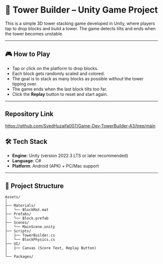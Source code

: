 # 🧱 Tower Builder – Unity Game Project

This is a simple 3D tower stacking game developed in Unity, where players tap to drop blocks and build a tower. The game detects tilts and ends when the tower becomes unstable.

---

## 🎮 How to Play

- Tap or click on the platform to drop blocks.
- Each block gets randomly scaled and colored.
- The goal is to stack as many blocks as possible without the tower tipping over.
- The game ends when the last block tilts too far.
- Click the **Replay** button to reset and start again.

---
## Repository Link
https://github.com/SyedHuzaifa007/Game-Dev-TowerBuilder-A3/tree/main


## 🛠️ Tech Stack

- **Engine**: Unity (version 2022.3 LTS or later recommended)
- **Language**: C#
- **Platform**: Android (APK) + PC/Mac support

---

## 📁 Project Structure

```plaintext
Assets/
│
├── Materials/
│   └── BlockMat.mat
├── Prefabs/
│   └── Block.prefab
├── Scenes/
│   └── MainScene.unity
├── Scripts/
│   ├── TowerBuilder.cs
│   └── BlockPhysics.cs
├── UI/
│   ├── Canvas (Score Text, Replay Button)
│
└── Packages/
